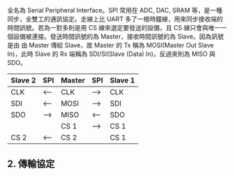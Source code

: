 全名為 Serial Peripheral Interface。SPI 常用在 ADC, DAC, SRAM 等，是一種同步，全雙工的通訊協定。走線上比 UART 多了一根時鐘線，用來同步接收端的時間訊號。若為一對多則是用 CS 線來選定要發送的設備，且 CS 線只會與唯一一個設備被連接。發送時間訊號的為 Master，接收時間訊號的為 Slave。因為訊號是由 由 Master 傳給 Slave，故 Master 的 Tx 稱為 MOSI(Master Out Slave In)，此時 Slave 的 Rx 端稱為 SDI/SI(Slave (Data) In)，反過來則為 MISO 與 SDO。

| Slave 2 | SPI | Master | SPI | Slave 1 |
| --- | --- | --- | --- | --- |
| CLK | <-- | CLK | --> | CLK |
| SDI | <-- | MOSI | --> | SDI |
| SDO | --> | MISO | <-- | SDO |
|   |  | CS 1 | --> | CS 1 |
| CS 2 | <-- | CS 2 |  | CS 1 |

## 2. 傳輸協定

